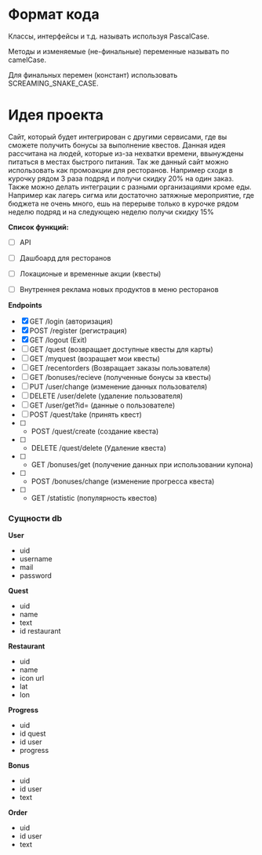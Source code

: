 # Формат кода
Классы, интерфейсы и т.д. называть используя PascalCase.

Методы и изменяемые (не-финальные) переменные называть по camelCase.

Для финальных перемен (констант) использовать SCREAMING_SNAKE_CASE.


# Идея проекта
  Сайт, который будет интегрирован с другими сервисами, где вы сможете получить бонусы за выполнение квестов. Данная идея рассчитана на людей, которые из-за нехватки времени, ввынуждены питаться в местах быстрого питания. Так же данный сайт можно использовать как промоакции для ресторанов. Например сходи в курочку рядом 3 раза подряд и получи скидку 20% на один заказ. Также можно делать интеграции с разными организациями кроме еды. Например как лагерь сигма или достаточно затяжные мероприятие, где бюджета не очень много, ешь на перерыве только в курочке рядом неделю подряд и на следующею неделю получи скидку 15%

**Список функций:**
- [ ] API
- [ ] Дашбоард для ресторанов
- [ ] Локационые и временные акции (квесты)
- [ ] Внутреннея реклама новых продуктов в меню ресторанов


**Endpoints**
- [x] GET /login (авторизация)
- [x] POST /register (регистрация)
- [x] GET /logout (Exit)
- [ ] GET /quest (возвращает доступные квесты для карты)
- [ ] GET /myquest (возращает мои квесты)
- [ ] GET /recentorders (Возвращает заказы пользователя)
- [ ] GET /bonuses/recieve (полученные бонусы за квесты)
- [ ] PUT /user/change (изменение данных пользователя)
- [ ] DELETE /user/delete (удаление пользователя)
- [ ] GET /user/get?id= (данные о пользователе)
- [ ] POST /quest/take (принять квест)
- [ ] * POST /quest/create (создание квеста)
- [ ] * DELETE /quest/delete (Удаление квеста)
- [ ] * GET /bonuses/get (получение данных при использовании купона)
- [ ] * POST /bonuses/change (изменение прогресса квеста)
- [ ] * GET /statistic (популярность квестов)


### Сущности db

**User**
- uid
- username
- mail
- password

**Quest**
- uid
- name
- text
- id restaurant

**Restaurant**
- uid
- name
- icon url
- lat
- lon

**Progress**
- uid
- id quest
- id user
- progress

**Bonus**
- uid
- id user
- text

**Order**
- uid
- id user
- text
